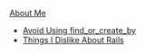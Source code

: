 [About Me](about.md)

 - [Avoid Using find_or_create_by](find_or_create_by.md)
 - [Things I Dislike About Rails](things_i_dislike_about_rails.md)
